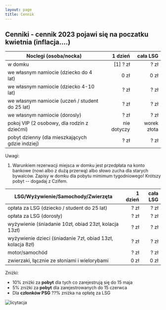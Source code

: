```yaml
---
layout: page
title: Cennik
---
```


## Cenniki - cennik 2023 pojawi się na poczatku kwietnia (inflacja....)

| Noclegi (osoba/nocka)                           |     1 dzień |    cała LSG |
| ----------------------------------------------- | ----------: | ----------: |
| w domku                                         |   [1] ? zł |      ? zł |
| we własnym namiocie (dziecko do 4 lat)          |        0 zł |        0 zł |
| we własnym namiocie (dziecko 4-10 lat)          |        ? zł |      ? zł |
| we własnym namiocie (uczeń / student do 25 lat) |       ? zł |      ? zł |
| we własnym namiocie (dorosly)                   |       ? zł |      ? zł |
| pokoj VIP (2 osobowy, dla rodzin z dziećmi)     | nie dotyczy | worek złota |
| pobyt dzienny (dla mieszkających gdzie indziej) |       ? zł |      ? zł |

Uwagi:  
1. Warunkiem rezerwacji miejsca w domku jest przedpłata na konto bankowe (nowi albo z dużą przerwą) albo słowo zucha dla starych bywalców. Zapisy w domku dla pobytu mimimum tygodniowego! Krótszy pobyt -- dogadaj z Czifem.

| LSG/Wyżywienie/Samochody/Zwierzęta                         | 1 dzień | cała LSG |
| ---------------------------------------------------------- | ------: | -------: |
| opłata za LSG (dziecko / student do 25 lat)                |    ? zł |    ? zł |
| opłata za LSG (dorosły)                                    |   ? zł |   ? zł |
| wyżywienie (śniadanie 10zł, obiad 23zł, kolacja 13zł)      |   ? zł |   ? zł |
| wyżywienie dzieci (śniadanie 7zł, obiad 13zł, kolacja 8zł) |   ? zł |   ? zł |
| motor/samochód                                             |    ? zł |    ? zł |
| zwierzaki, łącznie ze słoniami i wielorybami               |    0 zł |     0 zł |

Zniżki:
- 10% zniżki za **pobyt** dla tych co zarejestrują się do 15 maja
- 5% zniżki za **pobyt** dla zarejestrowanych do 15 czerwca
- Dla **członków PSG** ??% zniżka na opłatę za LSG

![licytacja](/public/licytacja.jpg)
